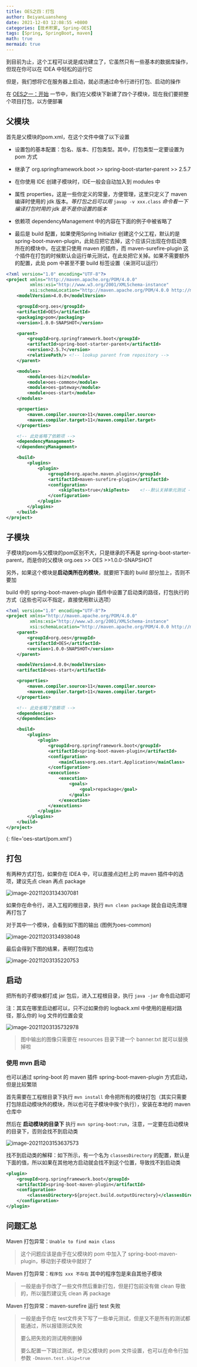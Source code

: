 ```yaml
---
title: OES之四：打包
author: BeiyanLuansheng
date: 2021-12-03 12:08:55 +0800
categories: [技术积累, Spring-OES]
tags: [Spring, SpringBoot, maven]
math: true
mermaid: true
---
```


到目前为止，这个工程可以说是成功建立了，它虽然只有一些基本的数据库操作，但现在你可以在 IDEA 中轻松的运行它

但是，我们想将它在服务器上启动，就必须通过命令行进行打包、启动的操作

在 [OES之一：开始]() 一节中，我们在父模块下新建了四个子模块，现在我们要把整个项目打包，以方便部署

## 父模块

首先是父模块的pom.xml，在这个文件中做了以下设置

- 设置包的基本配置：包名、版本、打包类型。其中，打包类型一定要设置为 pom 方式

- 继承了 org.springframework.boot >> spring-boot-starter-parent >> 2.5.7

- 在你使用 IDE 创建子模块时，IDE一般会自动加入到 modules 中

- 属性 properties，这是一些你定义的常量，方便管理，这里只定义了 maven 编译时使用的 jdk 版本。*等打包之后可以用* `javap -v xxx.class` *命令看一下编译打包时用的 jdk 是不是你设置的版本*

- 依赖项 dependencyManagement 中的内容在下面的例子中被省略了

- 最后是 build 配置，如果使用Spring Initializr 创建这个父工程，默认的是spring-boot-maven-plugin，此处应把它去掉，这个应该只出现在你启动类所在的模块中。在这里只使用 maven 的插件，而 maven-surefire-plugin 这个插件在打包的时候默认会运行单元测试，在此处把它关掉。如果不需要额外的配置，此处 pom 中甚至不要 build 标签设置（亲测可以运行）

```xml
<?xml version="1.0" encoding="UTF-8"?>
<project xmlns="http://maven.apache.org/POM/4.0.0"
         xmlns:xsi="http://www.w3.org/2001/XMLSchema-instance"
         xsi:schemaLocation="http://maven.apache.org/POM/4.0.0 http://maven.apache.org/xsd/maven-4.0.0.xsd">
    <modelVersion>4.0.0</modelVersion>

    <groupId>org.oes</groupId>
    <artifactId>OES</artifactId>
    <packaging>pom</packaging>
    <version>1.0.0-SNAPSHOT</version>

    <parent>
        <groupId>org.springframework.boot</groupId>
        <artifactId>spring-boot-starter-parent</artifactId>
        <version>2.5.7</version>
        <relativePath/> <!-- lookup parent from repository -->
    </parent>

    <modules>
        <module>oes-biz</module>
        <module>oes-common</module>
        <module>oes-gateway</module>
        <module>oes-start</module>
    </modules>

    <properties>
        <maven.compiler.source>11</maven.compiler.source>
        <maven.compiler.target>11</maven.compiler.target>
    </properties>

    <!-- 此处省略了依赖项 -->
    <dependencyManagement>
    </dependencyManagement>

    <build>
        <plugins>
            <plugin>
                <groupId>org.apache.maven.plugins</groupId>
                <artifactId>maven-surefire-plugin</artifactId>
                <configuration>
                    <skipTests>true</skipTests>    <!--默认关掉单元测试 -->
                </configuration>
            </plugin>
        </plugins>
    </build>
</project>
```

## 子模块

子模块的pom与父模块的pom区别不大，只是继承的不再是 spring-boot-starter-parent，而是你的父模块 org.oes >> OES >>1.0.0-SNAPSHOT

另外，如果这个模块是**启动类所在的模块**，就要把下面的 build 部分加上，否则不要加

build 中的 spring-boot-maven-plugin 插件中设置了启动类的路径，打包执行的方式（这些也可以不指定，直接使用默认选项）

```xml
<?xml version="1.0" encoding="UTF-8"?>
<project xmlns="http://maven.apache.org/POM/4.0.0"
         xmlns:xsi="http://www.w3.org/2001/XMLSchema-instance"
         xsi:schemaLocation="http://maven.apache.org/POM/4.0.0 http://maven.apache.org/xsd/maven-4.0.0.xsd">
    <parent>
        <groupId>org.oes</groupId>
        <artifactId>OES</artifactId>
        <version>1.0.0-SNAPSHOT</version>
    </parent>

    <modelVersion>4.0.0</modelVersion>
    <artifactId>oes-start</artifactId>

    <properties>
        <maven.compiler.source>11</maven.compiler.source>
        <maven.compiler.target>11</maven.compiler.target>
    </properties>

    <!-- 此处省略了依赖项 -->
    <dependencies>
    </dependencies>

    <build>
        <plugins>
            <plugin>
                <groupId>org.springframework.boot</groupId>
                <artifactId>spring-boot-maven-plugin</artifactId>
                <configuration>
                    <mainClass>org.oes.start.Application</mainClass>
                </configuration>
                <executions>
                    <execution>
                        <goals>
                            <goal>repackage</goal>
                        </goals>
                    </execution>
                </executions>
            </plugin>
        </plugins>
    </build>
</project>
```
{: file='oes-start/pom.xml'}

## 打包

有两种方式打包，如果你在 IDEA 中，可以直接点边栏上的 maven 插件中的选项，建议先点 clean 再点 package

![image-20211203134307081](/oes/image-20211203134307081.png)

如果你在命令行，进入工程的根目录，执行 `mvn clean package` 就会自动先清理再打包了

对于其中一个模块，会看到如下图的输出 (图例为oes-common)

![image-20211203134938048](/oes/image-20211203134938048.png)

最后会得到下图的结果，表明打包成功

![image-20211203135220753](/oes/image-20211203135220753.png)

## 启动

把所有的子模块都打成 jar 包后，进入工程根目录，执行 `java -jar` 命令启动即可

注：其实在哪里启动都可以，只不过如果你的 logback.xml 中使用的是相对路径，那么你的 log 文件的位置会变

![image-20211203135732978](/oes/image-20211203135732978.png)

> 图中输出的图像只需要在 resources 目录下建一个 banner.txt 就可以替换掉啦

### 使用 mvn 启动

也可以通过 spring-boot 的 maven 插件 spring-boot-maven-plugin 方式启动，但是比较繁琐

首先需要在工程根目录下执行 `mvn install` 命令把所有的模块打包（其实只需要打包除启动模块外的模块，所以也可在子模块中挨个执行），安装在本地的 maven 仓库中

然后在 **启动模块的目录下** 执行 `mvn spring-boot:run`，注意，一定要在启动模块的目录下，否则会找不到启动类

![image-20211203153637573](/oes/image-20211203153637573.png)

找不到启动类的解释：如下所示，有一个名为 `classesDirectory` 的配置，默认是下面的值，所以如果在其他地方启动就会找不到这个位置，导致找不到启动类

```xml
<plugin>
    <groupId>org.springframework.boot</groupId>
    <artifactId>spring-boot-maven-plugin</artifactId>
    <configuration>
        <classesDirectory>${project.build.outputDirectory}</classesDirectory>
    </configuration>
</plugin>
```

## 问题汇总

Maven 打包异常：`Unable to find main class`

> 这个问题应该是由于在父模块的 pom 中加入了 spring-boot-maven-plugin，移动到子模块中就好了

Maven 打包异常：`程序包 xxx 不存在` 其中的程序包是来自其他子模块

> 一般是由于你改了一些文件然后重新打包，但是打包前没有做 clean 导致的，所以强烈建议先 clean 再 package

Maven 打包异常：maven-surefire 运行 test 失败

> 一般是由于你在 test文件夹下写了一些单元测试，但是又不是所有的测试都能通过，所以报错测试失败
>
> 要么把失败的测试用例删掉
> 
> 要么配置一下跳过测试，参见父模块的 pom 文件设置，也可以在命令行加参数 `-Dmaven.test.skip=true`
